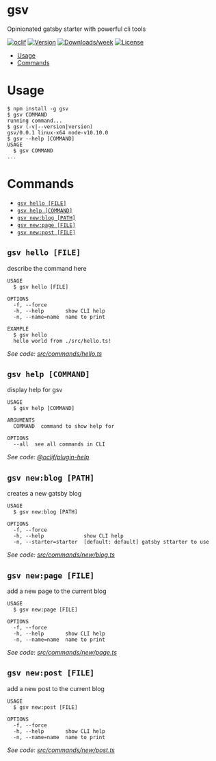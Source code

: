 gsv
===

Opinionated gatsby starter with powerful cli tools

[![oclif](https://img.shields.io/badge/cli-oclif-brightgreen.svg)](https://oclif.io)
[![Version](https://img.shields.io/npm/v/gsv.svg)](https://npmjs.org/package/gsv)
[![Downloads/week](https://img.shields.io/npm/dw/gsv.svg)](https://npmjs.org/package/gsv)
[![License](https://img.shields.io/npm/l/gsv.svg)](https://github.com/syntra/gsv/blob/master/package.json)

<!-- toc -->
* [Usage](#usage)
* [Commands](#commands)
<!-- tocstop -->
# Usage
<!-- usage -->
```sh-session
$ npm install -g gsv
$ gsv COMMAND
running command...
$ gsv (-v|--version|version)
gsv/0.0.1 linux-x64 node-v10.10.0
$ gsv --help [COMMAND]
USAGE
  $ gsv COMMAND
...
```
<!-- usagestop -->
# Commands
<!-- commands -->
* [`gsv hello [FILE]`](#gsv-hello-file)
* [`gsv help [COMMAND]`](#gsv-help-command)
* [`gsv new:blog [PATH]`](#gsv-newblog-path)
* [`gsv new:page [FILE]`](#gsv-newpage-file)
* [`gsv new:post [FILE]`](#gsv-newpost-file)

## `gsv hello [FILE]`

describe the command here

```
USAGE
  $ gsv hello [FILE]

OPTIONS
  -f, --force
  -h, --help       show CLI help
  -n, --name=name  name to print

EXAMPLE
  $ gsv hello
  hello world from ./src/hello.ts!
```

_See code: [src/commands/hello.ts](https://github.com/gsv/cli/blob/v0.0.1/src/commands/hello.ts)_

## `gsv help [COMMAND]`

display help for gsv

```
USAGE
  $ gsv help [COMMAND]

ARGUMENTS
  COMMAND  command to show help for

OPTIONS
  --all  see all commands in CLI
```

_See code: [@oclif/plugin-help](https://github.com/oclif/plugin-help/blob/v2.1.2/src/commands/help.ts)_

## `gsv new:blog [PATH]`

creates a new gatsby blog

```
USAGE
  $ gsv new:blog [PATH]

OPTIONS
  -f, --force
  -h, --help             show CLI help
  -n, --starter=starter  [default: default] gatsby sttarter to use
```

_See code: [src/commands/new/blog.ts](https://github.com/gsv/cli/blob/v0.0.1/src/commands/new/blog.ts)_

## `gsv new:page [FILE]`

add a new page to the current blog

```
USAGE
  $ gsv new:page [FILE]

OPTIONS
  -f, --force
  -h, --help       show CLI help
  -n, --name=name  name to print
```

_See code: [src/commands/new/page.ts](https://github.com/gsv/cli/blob/v0.0.1/src/commands/new/page.ts)_

## `gsv new:post [FILE]`

add a new post to the current blog

```
USAGE
  $ gsv new:post [FILE]

OPTIONS
  -f, --force
  -h, --help       show CLI help
  -n, --name=name  name to print
```

_See code: [src/commands/new/post.ts](https://github.com/gsv/cli/blob/v0.0.1/src/commands/new/post.ts)_
<!-- commandsstop -->

